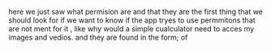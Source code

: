 here we just saw what permision are and that they are the first thing that we should look for if we want to know if the app tryes to use permmitons that are not ment for it , like why would a simple cualculator need to acces
my images and vedios.
and they are found in the form;
of 
